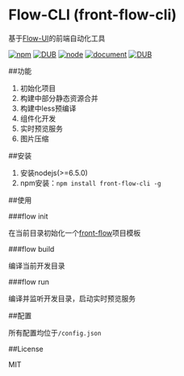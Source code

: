 # Flow-CLI (front-flow-cli)
基于[Flow-UI](https://github.com/front-flow/Flow-UI/)的前端自动化工具

[![npm](https://img.shields.io/npm/v/front-flow-cli.svg)](https://www.npmjs.com/package/front-flow-cli/) [![DUB](https://travis-ci.org/tower1229/Flow-CLI.svg?branch=master)]() [![node](https://img.shields.io/node/v/front-flow-cli.svg)]() [![document](https://img.shields.io/website-up-down-green-red/http/shields.io.svg?maxAge=2592000)](https://tower1229.github.io/Flow-CLI/docs/) [![DUB](https://img.shields.io/dub/l/vibe-d.svg?maxAge=2592000)]()


##功能

1. 初始化项目
2. 构建中部分静态资源合并
3. 构建中less预编译
4. 组件化开发
5. 实时预览服务
6. 图片压缩

##安装

1. 安装nodejs(>=6.5.0)
2. npm安装：`npm install front-flow-cli -g`

##使用

###flow init

在当前目录初始化一个[front-flow](https://github.com/front-flow/front-flow-template)项目模板

###flow build

编译当前开发目录

###flow run

编译并监听开发目录，启动实时预览服务

##配置

所有配置均位于`/config.json`

##License 

MIT
